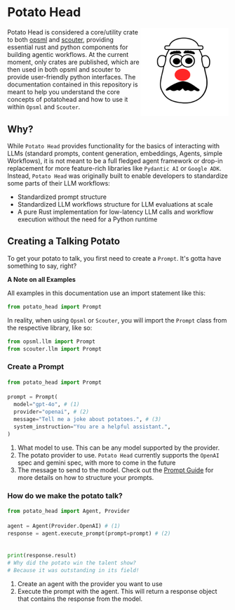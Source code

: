 # Potato Head

<div style="margin-bottom: 20px; position: relative; z-index: 1;">
  <img align="right" width="200" src="docs/images/potatohead.svg">
</div>


Potato Head is considered a core/utility crate to both [opsml](https://github.com/demml/opsml) and [scouter](https://github.com/demml/scouter), providing essential rust and python components for building agentic workflows. At the current moment, only crates are published, which are then used in both opsml and scouter to provide user-friendly python interfaces. The documentation contained in this repository is meant to help you understand the core concepts of potatohead and how to use it within `Opsml` and `Scouter`. 

## Why?

While `Potato Head` provides functionality for the basics of interacting with LLMs (standard prompts, content generation, embeddings, Agents, simple Workflows), it is not meant to be a full fledged agent framework or drop-in replacement for more feature-rich libraries like `Pydantic AI` or `Google ADK`. Instead, `Potato Head` was originally built to enable developers to standardize some parts of their LLM workflows:

- Standardized prompt structure
- Standardized LLM workflows structure for LLM evaluations at scale
- A pure Rust implementation for low-latency LLM calls and workflow execution without the need for a Python runtime


## Creating a Talking Potato
To get your potato to talk, you first need to create a `Prompt`. It's gotta have something to say, right?

**A Note on all Examples**

All examples in this documentation use an import statement like this:

```python
from potato_head import Prompt
```

In reality, when using `Opsml` or `Scouter`, you will import the `Prompt` class from the respective library, like so:

```python
from opsml.llm import Prompt
from scouter.llm import Prompt
```

### Create a Prompt

```python
from potato_head import Prompt

prompt = Prompt(
  model="gpt-4o", # (1)
  provider="openai", # (2)
  message="Tell me a joke about potatoes.", # (3)
  system_instruction="You are a helpful assistant.",
)
```

1. What model to use. This can be any model supported by the provider.
2. The potato provider to use. `Potato Head` currently supports the `OpenAI` spec and gemini spec, with more to come in the future
3. The message to send to the model. Check out the [Prompt Guide](./docs/api/potato_head.md#potato_head._potato_head#Prompt) for more details on how to structure your prompts.

### How do we make the potato talk?

```python
from potato_head import Agent, Provider

agent = Agent(Provider.OpenAI) # (1)
response = agent.execute_prompt(prompt=prompt) # (2)


print(response.result)
# Why did the potato win the talent show?
# Because it was outstanding in its field!
```

1. Create an agent with the provider you want to use
2. Execute the prompt with the agent. This will return a response object that contains the response from the model.